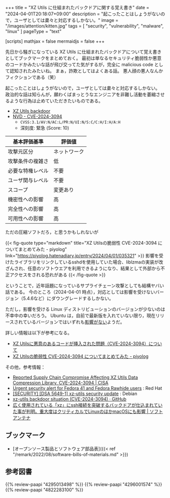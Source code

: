 +++
title = "XZ Utils に仕組まれたバックドアに関する覚え書き"
date =  "2024-04-01T20:18:07+09:00"
description = "起こったことはしょうがないので，ユーザとしては粛々と対応するしかない。"
image = "/images/attention/kitten.jpg"
tags = [ "security", "vulnerability", "malware", "linux" ]
pageType = "text"

[scripts]
  mathjax = false
  mermaidjs = false
+++

先日から騒ぎになっている XZ Utils に仕組まれたバックドアについて覚え書きとしてブックマークをまとめておく。
最初は単なるセキュリティ脆弱性か悪意のコードかみたいな話が飛び交ってた気がするが，完全に malicious code として認知されたみたいね。
まぁ，詐欺としてはよくある話。
悪人顔の悪人なんかフィクションである（笑）

起こったことはしょうがないので，ユーザとしては粛々と対応するしかない。
政治的な話は知らんが，願わくばまっとうなエンジニアを非難し活動を萎縮させるような行為は止めていただきたいものである。

- [XZ Utils backdoor](https://tukaani.org/xz-backdoor/)
- [NVD - CVE-2024-3094](https://nvd.nist.gov/vuln/detail/CVE-2024-3094)
  - `CVSS:3.1/AV:N/AC:L/PR:N/UI:N/S:C/C:H/I:H/A:H`
  - 深刻度: 緊急 (Score: 10)

| 基本評価基準 | 評価値 |
|--------|-------|
| 攻撃元区分 | ネットワーク |
| 攻撃条件の複雑さ | 低 |
| 必要な特権レベル | 不要 |
| ユーザ関与レベル | 不要 |
| スコープ | 変更あり |
| 機密性への影響 | 高 |
| 完全性への影響 | 高 |
| 可用性への影響 | 高 |

ただの圧縮ソフトだろ，と思うかもしれないが

{{< fig-quote type="markdown" title="XZ Utilsの脆弱性 CVE-2024-3094 についてまとめてみた - piyolog" link="https://piyolog.hatenadiary.jp/entry/2024/04/01/035321" >}}
影響を受けたライブラリをリンクしているsshdを使用していた場合、liblzmaの実装が改ざんされ、任意のソフトウエアを利用できるようになり、結果として外部から不正アクセスをされる恐れがある
{{< /fig-quote >}}

ということで，近年話題になっているサプライチェーン攻撃としても結構ヤバい話である。
今のところ（2024-04-01 時点），対応としては影響を受けないバージョン（5.4.6など）にダウングレードするしかない。

ただし，影響を受ける Linux ディストリビューションのバージョンが少ないのは不幸中の幸いだろう。
Ubuntu は，自前で最新版を入れていない限り，現在リリースされているバージョンではいずれも[影響がない](https://ubuntu.com/security/CVE-2024-3094 "CVE-2024-3094 | Ubuntu")ようだ。

詳しい情報は以下が参考になる。

- [XZ Utilsに悪意のあるコードが挿入された問題（CVE-2024-3094）について](https://www.jpcert.or.jp/newsflash/2024040101.html)
- [XZ Utilsの脆弱性 CVE-2024-3094 についてまとめてみた - piyolog](https://piyolog.hatenadiary.jp/entry/2024/04/01/035321)

その他，参考情報：

- [Reported Supply Chain Compromise Affecting XZ Utils Data Compression Library, CVE-2024-3094 | CISA](https://www.cisa.gov/news-events/alerts/2024/03/29/reported-supply-chain-compromise-affecting-xz-utils-data-compression-library-cve-2024-3094)
- [Urgent security alert for Fedora 41 and Fedora Rawhide users](https://www.redhat.com/en/blog/urgent-security-alert-fedora-41-and-rawhide-users) : Red Hat
- [[SECURITY] [DSA 5649-1] xz-utils security update](https://lists.debian.org/debian-security-announce/2024/msg00057.html) : Debian
- [xz-utils backdoor situation (CVE-2024-3094) · GitHub](https://gist.github.com/thesamesam/223949d5a074ebc3dce9ee78baad9e27)
- [広く使用されている「xz」にssh接続を突破するバックドアが仕込まれていた事が判明。重大度はクリティカルでLinuxのほかmacOSにも影響 | ソフトアンテナ](https://softantenna.com/blog/xz-backdoor/)

## ブックマーク

- [オープンソース製品とソフトウェア部品表]({{< ref "/remark/2022/08/software-bills-of-materials.md" >}})

## 参考図書

{{% review-paapi "4295013498" %}} <!-- Linuxシステムの仕組み -->
{{% review-paapi "4296001574" %}} <!-- ハッキング思考 -->
{{% review-paapi "4822283100" %}} <!-- セキュリティはなぜやぶられたのか -->
